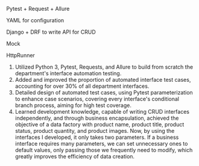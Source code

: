 Pytest + Request + Allure

YAML for configuration

Django + DRF to write API for CRUD 

Mock

HttpRunner

1. Utilized Python 3, Pytest, Requests, and Allure to build from scratch the department's interface automation testing.
2. Added and improved the proportion of automated interface test cases, accounting for over 30% of all department interfaces.
3. Detailed design of automated test cases, using Pytest parameterization to enhance case scenarios, covering every interface's conditional branch process, aiming for high test coverage.
4. Learned development knowledge, capable of writing CRUD interfaces independently, and through business encapsulation, achieved the objective of a data factory with product name, product title, product status, product quantity, and product images. Now, by using the interfaces I developed, it only takes two parameters. If a business interface requires many parameters, we can set unnecessary ones to default values, only passing those we frequently need to modify, which greatly improves the efficiency of data creation.
